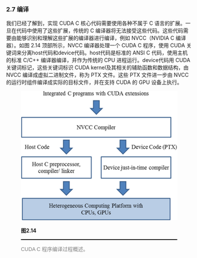 ### 2.7 编译

我们已经了解到，实现 CUDA C 核心代码需要使用各种不属于 C 语言的扩展。一旦在代码中使用了这些扩展，传统的 C 编译器将无法接受这些代码。这些代码需要由能够识别和理解这些扩展的编译器进行编译，例如 NVCC（NVIDIA C 编译器）。如图 2.14 顶部所示，NVCC 编译器处理一个 CUDA C 程序，使用 CUDA 关键词来分离host代码和device代码。host代码是标准的 ANSI C 代码，使用主机的标准 C/C++ 编译器编译，并作为传统的 CPU 进程运行。device代码用 CUDA 关键词标记，这些关键词标识 CUDA kernel及其相关的辅助函数和数据结构，由 NVCC 编译成虚拟二进制文件，称为 PTX 文件。这些 PTX 文件进一步由 NVCC 的运行时组件编译成实际的目标文件，并在支持 CUDA 的 GPU 设备上执行。



<figure>
    <style>
     hr {
         border: none;
         height: 2px;
         background-color: black;
         margin: 5px auto;
     }
	</style>
    <img id="fig2.14" src="..\pic\chapter2\fig2.14.jpeg">
    <figcaption>
        <p class="no-indent" style="font-weight: bold;">
        图2.14
        </p>
       	<hr style="border: none; height: 2px; background-color: black; margin: 5px auto;">
        <p class="no-indent" style="font-family: 'Arial', 'Helvetica', sans-serif;color: #808080">
            CUDA C 程序编译过程概述。
        </p>
    </figcaption>
</figure>